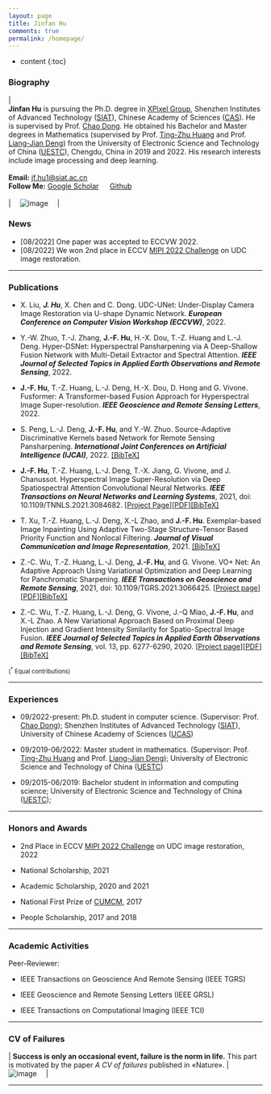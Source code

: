 ```yaml
---
layout: page
title: Jinfan Hu
comments: true
permalink: /homepage/
---
```


* content
{:toc}

<style>
.biblist { }

/* The item */
.biblist li { }

/* You can define custom styles for plstyle field here. */


/*************************************
   The box that contain BibTeX code
 *************************************/
div.noshow { display: none; }
div.BibTeX {
  margin-right: 1%;
  margin-left: 3%;
  margin-top: 1.2em;
  margin-bottom: 1.3em;
  border: 1px solid silver;
  padding: 0.3em 0.5em;
  background: #eeeeee;
}
div.BibTeX pre { font-size: 85%; overflow: auto;  width: 100%; }
</style>

<script>
function toggleBibtex(articleid) {
  var bib = document.getElementById('bib_'+articleid);
  if (bib) {
    if(bib.className.indexOf('BibTeX') != -1) {
    bib.className.indexOf('noshow') == -1?bib.className = 'BibTeX noshow':bib.className = 'BibTeX';
    }
  } else {
    return;
  }
}
</script>



	
### Biography
 
| <br>**Jinfan Hu** is pursuing the Ph.D. degree in [XPixel Group](http://xpixel.group/index.html), Shenzhen Institutes of Advanced Technology ([SIAT](https://www.siat.ac.cn/)), Chinese Academy of Sciences ([CAS](https://english.cas.cn/index.shtml)). He is supervised by Prof. [Chao Dong](http://xpixel.group/2010/01/20/chaodong.html). He obtained his Bachelor and Master degrees in Mathematics (supervised by Prof. [Ting-Zhu Huang](http://www.math.uestc.edu.cn/info/1081/2041.htm) and Prof. [Liang-Jian Deng](https://liangjiandeng.github.io/)) from the University of Electronic Science and Technology of China ([UESTC](https://www.uestc.edu.cn/)), Chengdu, China in 2019 and 2022. His research interests include image processing and deep learning. <br> <br> **Email:** <jf.hu1@siat.ac.cn> <br> **Follow Me:** [Google Scholar](https://scholar.google.com/citations?hl=zh-CN&user=hT-EiJEAAAAJ) &emsp; [Github](https://github.com/J-FHu) <br><br>| &emsp;![image](https://J-FHu.github.io/images/Hu.jpg)&emsp; |

### News

* [08/2022] One paper was accepted to ECCVW 2022.
* [08/2022] We won 2nd place in ECCV [MIPI 2022 Challenge](http://mipi-challenge.org/) on UDC image restoration.

---

### Publications

<!-- **Accepted** -->

* X. Liu<sup>*</sup>, **J. Hu**<sup>*</sup>, X. Chen and C. Dong. UDC-UNet: Under-Display Camera Image Restoration via U-shape Dynamic Network. **_European Conference on Computer Vision Workshop (ECCVW)_**, 2022.

* Y.-W. Zhuo, T.-J. Zhang, **J.-F. Hu**, H.-X. Dou, T.-Z. Huang and L.-J. Deng. Hyper-DSNet: Hyperspectral Pansharpening via A Deep-Shallow Fusion Network with Multi-Detail Extractor and Spectral Attention. **_IEEE Journal of Selected Topics in Applied Earth Observations and Remote Sensing_**, 2022.

* **J.-F. Hu**, T.-Z. Huang, L.-J. Deng, H.-X. Dou, D. Hong and G. Vivone. Fusformer: A Transformer-based Fusion Approach for Hyperspectral Image Super-resolution. **_IEEE Geoscience and Remote Sensing Letters_**, 2022.


* S. Peng, L.-J. Deng, **J.-F. Hu**, and Y.-W. Zhuo. Source-Adaptive Discriminative Kernels based Network for Remote Sensing Pansharpening. **_International Joint Conferences on Artificial Intelligence (IJCAI)_**, 2022. 
<a href="javascript:toggleBibtex('pengijcai2022')" class="textlink">[BibTeX]</a>
<div id="bib_pengijcai2022" class="BibTeX noshow">
<pre>
@ARTICLE{pengijcai2022,
	author={S. Peng, L.-J. Deng, J.-F. Hu, and Y.-W. Zhuo},
	journal={International Joint Conferences on Artificial Intelligence (IJCAI)}, 
	title={Source-Adaptive Discriminative Kernels based Network for Remote Sensing Pansharpening}, 
	year={2022},
	volume={},
	number={},
	pages={},
	doi={}
   }
</pre>
</div>   

* **J.-F. Hu**, T.-Z. Huang, L.-J. Deng, T.-X. Jiang, G. Vivone, and J. Chanussot. Hyperspectral Image Super-Resolution via Deep Spatiospectral Attention Convolutional Neural Networks. **_IEEE Transactions on Neural Networks and Learning Systems_**, 2021, doi: 10.1109/TNNLS.2021.3084682. [[Project Page](https://liangjiandeng.github.io/Projects_Res/HSRnet_2021tnnls.html)][[PDF](https://liangjiandeng.github.io/papers/2021/HSRnet_tnnls_2021.pdf)]<a href="javascript:toggleBibtex('Hutnnls')" class="textlink">[BibTeX]</a>
<div id="bib_Hutnnls" class="BibTeX noshow">
<pre>
@ARTICLE{Hutnnls,
	author={Hu, Jin-Fan and Huang, Ting-Zhu and Deng, Liang-Jian and Jiang, Tai-Xiang and Vivone, Gemine and Chanussot, Jocelyn},
	journal={IEEE Transactions on Neural Networks and Learning Systems}, 
	title={Hyperspectral Image Super-Resolution via Deep Spatiospectral Attention Convolutional Neural Networks}, 
	year={2021},
	doi={10.1109/TNNLS.2021.3084682}
   }
</pre>
</div>

* T. Xu, T.-Z. Huang, L.-J. Deng, X.-L Zhao, and **J.-F. Hu**. Exemplar-based Image Inpainting Using Adaptive Two-Stage Structure-Tensor Based Priority Function and Nonlocal Filtering. **_Journal of Visual Communication and Image Representation_**, 2021.
<a href="javascript:toggleBibtex('xu2022exemplar')" class="textlink">[BibTeX]</a>
<div id="bib_xu2022exemplar" class="BibTeX noshow">
<pre>
@article{xu2022exemplar,
  title={Exemplar-based image inpainting using adaptive two-stage structure-tensor based priority function and nonlocal filtering},
  author={Xu, Ting and Huang, Ting-Zhu and Deng, Liang-Jian and Zhao, Xi-Le and Hu, Jin-Fan},
  journal={Journal of Visual Communication and Image Representation},
  pages={103430},
  year={2022},
  publisher={Elsevier}
}
</pre>
</div>



* Z.-C. Wu, T.-Z. Huang, L.-J. Deng, **J.-F. Hu**, and G. Vivone. VO+ Net: An Adaptive Approach Using Variational Optimization and Deep Learning for Panchromatic Sharpening. **_IEEE Transactions on Geoscience and Remote Sensing_**, 2021, doi: 10.1109/TGRS.2021.3066425. [[Project page](https://liangjiandeng.github.io/Projects_Res/VOFF_2021tgrs.html)][[PDF](https://liangjiandeng.github.io/papers/2021/VOFF.pdf)]<a href="javascript:toggleBibtex('Wu2021VO')" class="textlink">[BibTeX]</a>
<div id="bib_Wu2021VO" class="BibTeX noshow">
<pre>
@ARTICLE{Wu2021VO,
	author={Z.-C. Wu and T.-Z. Huang and L.-J. Deng and J.-F. Hu and G. Vivone},
	journal={IEEE Transactions on Geoscience and Remote Sensing},
	title={VO+Net: An Adaptive Approach Using Variational Optimization and Deep Learning for Panchromatic Sharpening},
	year={2021},
	doi={10.1109/TGRS.2021.3066425}
   }
</pre>
</div>

* Z.-C. Wu, T.-Z. Huang, L.-J. Deng, G. Vivone, J.-Q Miao, **J.-F. Hu**, and X.-L Zhao. A New Variational Approach Based on Proximal Deep Injection and Gradient Intensity Similarity for Spatio-Spectral Image Fusion. **_IEEE Journal of Selected Topics in Applied Earth Observations and Remote Sensing_**, vol. 13, pp. 6277-6290, 2020. [[Project page](https://liangjiandeng.github.io/Projects_Res/DMPIF_2020jstars.html)][[PDF](https://liangjiandeng.github.io/papers/2020/dmpif_2020jstars.pdf)]<a href="javascript:toggleBibtex('Wu')" class="textlink">[BibTeX]</a>
<div id="bib_Wu" class="BibTeX noshow">
<pre>
@ARTICLE{Wu,  
  title={A new variational approach based on proximal deep injection and gradient intensity similarity for spatio-spectral image fusion},
   author={Wu, Zhong-Cheng and Huang, Ting-Zhu and Deng, Liang-Jian and Vivone, Gemine and Miao, Jia-Qing and Hu, Jin-Fan and Zhao, Xi-Le},
   journal={IEEE Journal of Selected Topics in Applied Earth Observations and Remote Sensing},
   volume={13},
   pages={6277--6290},
   year={2020},
   publisher={IEEE}
   }
</pre>
</div>

<p align="left">
<small>(<sup>*</sup> Equal contributions)</small>
</p>
<!-- **Under Review** -->

<!-- * Y.-W. Zhuo, T.-J. Zhang, **J.-F. Hu**, H.-X. Dou, T.-Z. Huang and L.-J. Deng. Hyper-DSNet: Hyperspectral Pansharpening via A Deep-Shallow Fusion Network with Multi-Detail Extractor and Spectral Attention. **_IEEE Journal of Selected Topics in Applied Earth Observations and Remote Sensing_**.

* **J.-F. Hu**, T.-Z. Huang, L.-J. Deng, T.-X. Jiang, J. Chanussot and G. Vivone. PIRNet: A Progressive Iterative Residual Network for Hyperspectral Image Super-resolution. **_IEEE Transactions on Geoscience and Remote Sensing_**.

* R. Ran, L.-J. Deng, T.-X. Jiang, **J.-F Hu**, J. Chanussot and G. Vivone. GuidedNet: A General CNN Fusion Framework via High-resolution Guidance for Hyperspectral Image Super-resolution. **_IEEE Transactions on Cybernetics_**.  -->



---

### Experiences 

* 09/2022-present: Ph.D. student in computer science. (Supervisor: Prof. [Chao Dong](http://xpixel.group/2010/01/20/chaodong.html)); Shenzhen Institutes of Advanced Technology ([SIAT](https://www.siat.ac.cn/)), University of Chinese Academy of Sciences ([UCAS](https://www.ucas.ac.cn/))

* 09/2019-06/2022: Master student in mathematics. (Supervisor: Prof. [Ting-Zhu Huang](http://www.math.uestc.edu.cn/info/1081/2041.htm) and Prof. [Liang-Jian Deng](https://liangjiandeng.github.io/)); University of Electronic Science and Technology of China ([UESTC](https://www.uestc.edu.cn/))

* 09/2015-06/2019: Bachelor student in information and computing science; University of Electronic Science and Technology of China ([UESTC](https://www.uestc.edu.cn/)); 

---

### Honors and Awards
* 2nd Place in ECCV [MIPI 2022 Challenge](http://mipi-challenge.org/) on UDC image restoration, 2022

* National Scholarship, 2021

* Academic Scholarship, 2020 and 2021

* National First Prize of [CUMCM](http://www.mcm.edu.cn/), 2017

* People Scholarship, 2017 and 2018

---

### Academic Activities

Peer-Reviewer: 
* IEEE Transactions on Geoscience And Remote Sensing (IEEE TGRS)

* IEEE Geoscience and Remote Sensing Letters (IEEE GRSL)

* IEEE Transactions on Computational Imaging (IEEE TCI)

---

### CV of Failures

| **Success is only an occasional event, failure is the norm in life.** This part is motivated by the paper _A CV of failures_ published in &laquo;Nature&raquo;. | &emsp;![image](https://J-FHu.github.io/images/iceberg.jpg)&emsp; |

<!-- | <br>**Success is only an occasional event, failure is the norm in life.** This part is motivated by the paper _A CV of failures_ published in &laquo;Nature&raquo;.
<br>| &emsp;![image](https://J-FHu.github.io/images/iceberg.jpg)&emsp; | -->

---

<script type="text/javascript" src="//rf.revolvermaps.com/0/0/6.js?i=573geowbknl&amp;m=7&amp;c=ffc000&amp;cr1=ffffff&amp;f=arial&amp;l=1&amp;s=170&amp;bv=70" async="async"></script>



